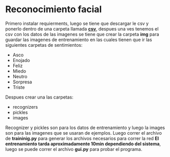 # Reconocimiento facial

Primero instalar requierments, luego se tiene que descargar le csv y ponerlo dentro de una carpeta llamada [**csv**](https://drive.google.com/file/d/156FQlEyBkAQ58FvU5C2jCZ824oBwq1z-/view?usp=sharing), 
despues una ves tenemos el csv con los datos de las imagenes se tiene que crear la carpeta **img** para guardar las imagenes
de entrenamiento en las cuales tienen que ir las siguientes carpetas de sentimientos:
- Asco
- Enojado
- Feliz
- Miedo
- Neutro
- Sorpresa
- Triste

Despues crear una las carpetas:
- recognizers
- pickles
- images

Recognizer y pickles son para los datos de entrenamiento y luego la images son para las imagenes que se usaran de ejemplos.
Luego correr el archivo de **traininig.py** para generar los archivos necesarios para correr la red **El entrenamiento tarda aproximadamente 10min dependiendo del sistema**, luego se puede correr el archivo **gui.py** para probar el programa.

